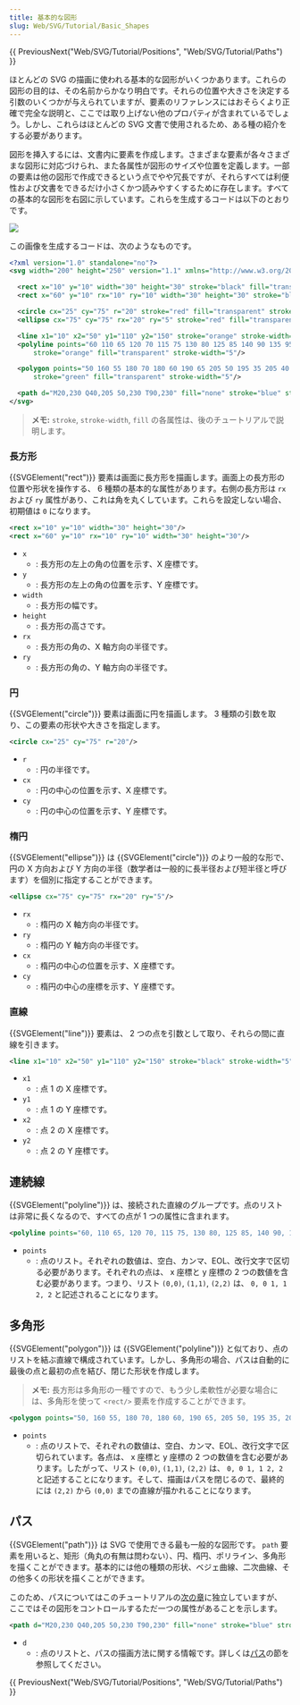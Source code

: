 ```yaml
---
title: 基本的な図形
slug: Web/SVG/Tutorial/Basic_Shapes
---
```


{{ PreviousNext("Web/SVG/Tutorial/Positions", "Web/SVG/Tutorial/Paths") }}

ほとんどの SVG の描画に使われる基本的な図形がいくつかあります。これらの図形の目的は、その名前からかなり明白です。それらの位置や大きさを決定する引数のいくつかが与えられていますが、要素のリファレンスにはおそらくより正確で完全な説明と、ここでは取り上げない他のプロパティが含まれているでしょう。しかし、これらはほとんどの SVG 文書で使用されるため、ある種の紹介をする必要があります。

図形を挿入するには、文書内に要素を作成します。さまざまな要素が各々さまざまな図形に対応づけられ、また各属性が図形のサイズや位置を定義します。一部の要素は他の図形で作成できるという点でやや冗長ですが、それらすべては利便性および文書をできるだけ小さくかつ読みやすくするために存在します。すべての基本的な図形を右図に示しています。これらを生成するコードは以下のとおりです。

![](shapes.png)

この画像を生成するコードは、次のようなものです。

```xml
<?xml version="1.0" standalone="no"?>
<svg width="200" height="250" version="1.1" xmlns="http://www.w3.org/2000/svg">

  <rect x="10" y="10" width="30" height="30" stroke="black" fill="transparent" stroke-width="5"/>
  <rect x="60" y="10" rx="10" ry="10" width="30" height="30" stroke="black" fill="transparent" stroke-width="5"/>

  <circle cx="25" cy="75" r="20" stroke="red" fill="transparent" stroke-width="5"/>
  <ellipse cx="75" cy="75" rx="20" ry="5" stroke="red" fill="transparent" stroke-width="5"/>

  <line x1="10" x2="50" y1="110" y2="150" stroke="orange" stroke-width="5"/>
  <polyline points="60 110 65 120 70 115 75 130 80 125 85 140 90 135 95 150 100 145"
      stroke="orange" fill="transparent" stroke-width="5"/>

  <polygon points="50 160 55 180 70 180 60 190 65 205 50 195 35 205 40 190 30 180 45 180"
      stroke="green" fill="transparent" stroke-width="5"/>

  <path d="M20,230 Q40,205 50,230 T90,230" fill="none" stroke="blue" stroke-width="5"/>
</svg>
```

> **メモ:** `stroke`, `stroke-width`, `fill` の各属性は、後のチュートリアルで説明します。

### 長方形

{{SVGElement("rect")}} 要素は画面に長方形を描画します。画面上の長方形の位置や形状を操作する、 6 種類の基本的な属性があります。右側の長方形は `rx` および `ry` 属性があり、これは角を丸くしています。これらを設定しない場合、初期値は `0` になります。

```xml
<rect x="10" y="10" width="30" height="30"/>
<rect x="60" y="10" rx="10" ry="10" width="30" height="30"/>
```

- `x`
  - : 長方形の左上の角の位置を示す、X 座標です。
- `y`
  - : 長方形の左上の角の位置を示す、Y 座標です。
- `width`
  - : 長方形の幅です。
- `height`
  - : 長方形の高さです。
- `rx`
  - : 長方形の角の、X 軸方向の半径です。
- `ry`
  - : 長方形の角の、Y 軸方向の半径です。

### 円

{{SVGElement("circle")}} 要素は画面に円を描画します。 3 種類の引数を取り、この要素の形状や大きさを指定します。

```xml
<circle cx="25" cy="75" r="20"/>
```

- `r`
  - : 円の半径です。
- `cx`
  - : 円の中心の位置を示す、X 座標です。
- `cy`
  - : 円の中心の位置を示す、Y 座標です。

### 楕円

{{SVGElement("ellipse")}} は {{SVGElement("circle")}} のより一般的な形で、円の X 方向および Y 方向の半径（数学者は一般的に長半径および短半径と呼びます）を個別に指定することができます。

```xml
<ellipse cx="75" cy="75" rx="20" ry="5"/>
```

- `rx`
  - : 楕円の X 軸方向の半径です。
- `ry`
  - : 楕円の Y 軸方向の半径です。
- `cx`
  - : 楕円の中心の位置を示す、X 座標です。
- `cy`
  - : 楕円の中心の座標を示す、Y 座標です。

### 直線

{{SVGElement("line")}} 要素は、 2 つの点を引数として取り、それらの間に直線を引きます。

```xml
<line x1="10" x2="50" y1="110" y2="150" stroke="black" stroke-width="5"/>
```

- `x1`
  - : 点 1 の X 座標です。
- `y1`
  - : 点 1 の Y 座標です。
- `x2`
  - : 点 2 の X 座標です。
- `y2`
  - : 点 2 の Y 座標です。

## 連続線

{{SVGElement("polyline")}} は、接続された直線のグループです。点のリストは非常に長くなるので、すべての点が 1 つの属性に含まれます。

```xml
<polyline points="60, 110 65, 120 70, 115 75, 130 80, 125 85, 140 90, 135 95, 150 100, 145"/>
```

- `points`
  - : 点のリスト。それぞれの数値は、空白、カンマ、EOL、改行文字で区切る必要があります。それぞれの点は、 x 座標と y 座標の 2 つの数値を含む必要があります。つまり、リスト `(0,0)`, `(1,1)`, `(2,2)` は、 `0, 0 1, 1 2, 2` と記述されることになります。

## 多角形

{{SVGElement("polygon")}} は {{SVGElement("polyline")}} と似ており、点のリストを結ぶ直線で構成されています。しかし、多角形の場合、パスは自動的に最後の点と最初の点を結び、閉じた形状を作成します。

> **メモ:** 長方形は多角形の一種ですので、もう少し柔軟性が必要な場合には、多角形を使って `<rect/>` 要素を作成することができます。

```xml
<polygon points="50, 160 55, 180 70, 180 60, 190 65, 205 50, 195 35, 205 40, 190 30, 180 45, 180"/>
```

- `points`
  - : 点のリストで、それぞれの数値は、空白、カンマ、EOL、改行文字で区切られています。各点は、 x 座標と y 座標の 2 つの数値を含む必要があります。したがって、リスト `(0,0)`, `(1,1)`, `(2,2)` は、 `0, 0 1, 1 2, 2` と記述することになります。そして、描画はパスを閉じるので、最終的には `(2,2)` から `(0,0)` までの直線が描かれることになります。

## パス

{{SVGElement("path")}} は SVG で使用できる最も一般的な図形です。 `path` 要素を用いると、矩形（角丸の有無は問わない）、円、楕円、ポリライン、多角形を描くことができます。基本的には他の種類の形状、ベジェ曲線、二次曲線、その他多くの形状を描くことができます。

このため、パスについてはこのチュートリアルの[次の章](/ja/docs/Web/SVG/Tutorial/Paths)に独立していますが、 ここではその図形をコントロールするただ一つの属性があることを示します。

```xml
<path d="M20,230 Q40,205 50,230 T90,230" fill="none" stroke="blue" stroke-width="5"/>
```

- `d`
  - : 点のリストと、パスの描画方法に関する情報です。詳しくは[パス](/ja/docs/Web/SVG/Tutorial/Paths)の節を参照してください。

{{ PreviousNext("Web/SVG/Tutorial/Positions", "Web/SVG/Tutorial/Paths") }}
